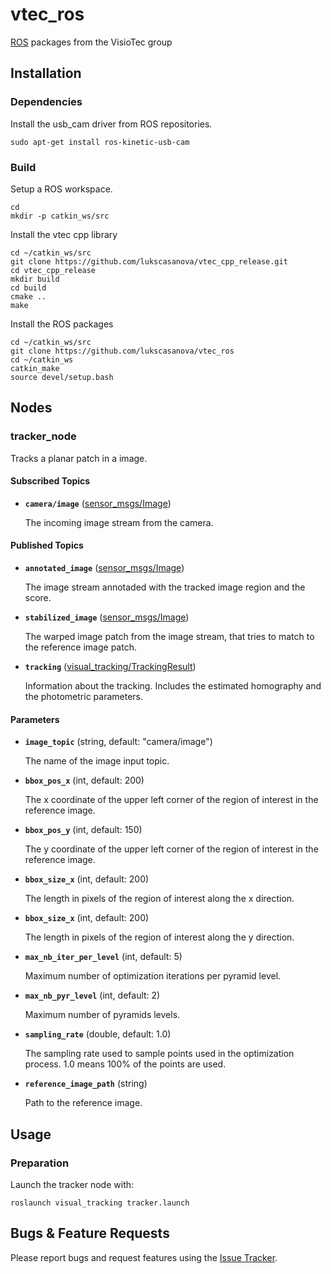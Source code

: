 # vtec_ros #

[ROS] packages from the VisioTec group

## Installation ##

### Dependencies ###

Install the usb_cam driver from ROS repositories.

```
sudo apt-get install ros-kinetic-usb-cam
```


### Build ###
Setup a ROS workspace.

```
cd 
mkdir -p catkin_ws/src
```

Install the vtec cpp library

```
cd ~/catkin_ws/src
git clone https://github.com/lukscasanova/vtec_cpp_release.git
cd vtec_cpp_release
mkdir build
cd build
cmake ..
make
```

Install the ROS packages

```
cd ~/catkin_ws/src
git clone https://github.com/lukscasanova/vtec_ros
cd ~/catkin_ws
catkin_make
source devel/setup.bash
```


## Nodes ##


### tracker_node ###

Tracks a planar patch in a image.

#### Subscribed Topics

* **`camera/image`** ([sensor_msgs/Image])

   The incoming image stream from the camera.


#### Published Topics

* **`annotated_image`** ([sensor_msgs/Image])

   The image stream annotaded with the tracked image region and the score.


* **`stabilized_image`** ([sensor_msgs/Image])

   The warped image patch from the image stream, that tries to match to the reference image patch.


* **`tracking`** ([visual_tracking/TrackingResult])

   Information about the tracking. Includes the estimated homography and the photometric parameters.

#### Parameters

* **`image_topic`** (string, default: "camera/image")

   The name of the image input topic.

* **`bbox_pos_x`** (int, default: 200)

   The x coordinate of the upper left corner of the region of interest in the reference image.

* **`bbox_pos_y`** (int, default: 150)

   The y coordinate of the upper left corner of the region of interest in the reference image.

* **`bbox_size_x`** (int, default: 200)

   The length in pixels of the region of interest along the x direction.

* **`bbox_size_x`** (int, default: 200)

   The length in pixels of the region of interest along the y direction.

* **`max_nb_iter_per_level`** (int, default: 5)

   Maximum number of optimization iterations per pyramid level.

* **`max_nb_pyr_level`** (int, default: 2)

   Maximum number of pyramids levels.

* **`sampling_rate`** (double, default: 1.0)

   The sampling rate used to sample points used in the optimization process. 1.0 means 100% of the points are used.

* **`reference_image_path`** (string)

   Path to the reference image.

## Usage ##

### Preparation ###

Launch the tracker node with:

```
roslaunch visual_tracking tracker.launch
```


## Bugs & Feature Requests

Please report bugs and request features using the [Issue Tracker](https://github.com/lukscasanova/vtec_ros/issues).


[ROS]: http://www.ros.org
[sensor_msgs/Image]: http://docs.ros.org/api/sensor_msgs/html/msg/Image.html
[visual_tracking/TrackingResult]: visual_tracking/msg/TrackingResult.msg

